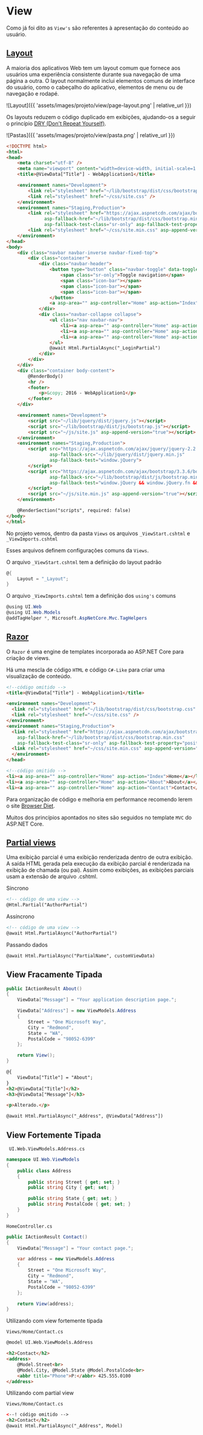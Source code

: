 # View

Como já foi dito as `View's` são referentes à apresentação do conteúdo ao usuário.

## [Layout](https://docs.microsoft.com/pt-br/aspnet/core/mvc/views/layout?view=aspnetcore-2.0)

A maioria dos aplicativos Web tem um layout comum que fornece aos usuários uma experiência consistente durante sua navegação de uma página a outra. O layout normalmente inclui elementos comuns de interface do usuário, como o cabeçalho do aplicativo, elementos de menu ou de navegação e rodapé.

![Layout]({{ 'assets/images/projeto/view/page-layout.png' | relative_url }})

Os layouts reduzem o código duplicado em exibições, ajudando-os a seguir o princípio [DRY (Don't Repeat Yourself)](http://deviq.com/don-t-repeat-yourself/).

![Pastas]({{ 'assets/images/projeto/view/pasta.png' | relative_url }})

```html
<!DOCTYPE html>
<html>
<head>
    <meta charset="utf-8" />
    <meta name="viewport" content="width=device-width, initial-scale=1.0" />
    <title>@ViewData["Title"] - WebApplication1</title>

    <environment names="Development">
        <link rel="stylesheet" href="~/lib/bootstrap/dist/css/bootstrap.css" />
        <link rel="stylesheet" href="~/css/site.css" />
    </environment>
    <environment names="Staging,Production">
        <link rel="stylesheet" href="https://ajax.aspnetcdn.com/ajax/bootstrap/3.3.6/css/bootstrap.min.css"
              asp-fallback-href="~/lib/bootstrap/dist/css/bootstrap.min.css"
              asp-fallback-test-class="sr-only" asp-fallback-test-property="position" asp-fallback-test-value="absolute" />
        <link rel="stylesheet" href="~/css/site.min.css" asp-append-version="true" />
    </environment>
</head>
<body>
    <div class="navbar navbar-inverse navbar-fixed-top">
        <div class="container">
            <div class="navbar-header">
                <button type="button" class="navbar-toggle" data-toggle="collapse" data-target=".navbar-collapse">
                    <span class="sr-only">Toggle navigation</span>
                    <span class="icon-bar"></span>
                    <span class="icon-bar"></span>
                    <span class="icon-bar"></span>
                </button>
                <a asp-area="" asp-controller="Home" asp-action="Index" class="navbar-brand">WebApplication1</a>
            </div>
            <div class="navbar-collapse collapse">
                <ul class="nav navbar-nav">
                    <li><a asp-area="" asp-controller="Home" asp-action="Index">Home</a></li>
                    <li><a asp-area="" asp-controller="Home" asp-action="About">About</a></li>
                    <li><a asp-area="" asp-controller="Home" asp-action="Contact">Contact</a></li>
                </ul>
                @await Html.PartialAsync("_LoginPartial")
            </div>
        </div>
    </div>
    <div class="container body-content">
        @RenderBody()
        <hr />
        <footer>
            <p>&copy; 2016 - WebApplication1</p>
        </footer>
    </div>

    <environment names="Development">
        <script src="~/lib/jquery/dist/jquery.js"></script>
        <script src="~/lib/bootstrap/dist/js/bootstrap.js"></script>
        <script src="~/js/site.js" asp-append-version="true"></script>
    </environment>
    <environment names="Staging,Production">
        <script src="https://ajax.aspnetcdn.com/ajax/jquery/jquery-2.2.0.min.js"
                asp-fallback-src="~/lib/jquery/dist/jquery.min.js"
                asp-fallback-test="window.jQuery">
        </script>
        <script src="https://ajax.aspnetcdn.com/ajax/bootstrap/3.3.6/bootstrap.min.js"
                asp-fallback-src="~/lib/bootstrap/dist/js/bootstrap.min.js"
                asp-fallback-test="window.jQuery && window.jQuery.fn && window.jQuery.fn.modal">
        </script>
        <script src="~/js/site.min.js" asp-append-version="true"></script>
    </environment>

    @RenderSection("scripts", required: false)
</body>
</html>
```

No projeto vemos, dentro da pasta `Views` os arquivos `_ViewStart.cshtml` e `_ViewImports.cshtml`

Esses arquivos definem configurações comuns da `Views`.

O arquivo `_ViewStart.cshtml` tem a definição do layout padrão

```csharp
@{
    Layout = "_Layout";
}
```

O arquivo `_ViewImports.cshtml` tem a definição dos `using's` comuns

```csharp
@using UI.Web
@using UI.Web.Models
@addTagHelper *, Microsoft.AspNetCore.Mvc.TagHelpers
```

## [Razor](https://docs.microsoft.com/pt-br/aspnet/core/mvc/razor-pages/?view=aspnetcore-2.0&tabs=visual-studio#razor-pages)

O `Razor` é uma engine de templates incorporada ao ASP.NET Core para criação de views.

Há uma mescla de código `HTML` e código `C#-Like` para criar uma visualização de conteúdo.


```html
<!--código omitido -->
<title>@ViewData["Title"] - WebApplication1</title>

<environment names="Development">
  <link rel="stylesheet" href="~/lib/bootstrap/dist/css/bootstrap.css" />
  <link rel="stylesheet" href="~/css/site.css" />
</environment>
<environment names="Staging,Production">
  <link rel="stylesheet" href="https://ajax.aspnetcdn.com/ajax/bootstrap/3.3.6/css/bootstrap.min.css"
    asp-fallback-href="~/lib/bootstrap/dist/css/bootstrap.min.css"
    asp-fallback-test-class="sr-only" asp-fallback-test-property="position" asp-fallback-test-value="absolute" />
  <link rel="stylesheet" href="~/css/site.min.css" asp-append-version="true" />
  </environment>
</head>

<!--código omitido -->
<li><a asp-area="" asp-controller="Home" asp-action="Index">Home</a></li>
<li><a asp-area="" asp-controller="Home" asp-action="About">About</a></li>
<li><a asp-area="" asp-controller="Home" asp-action="Contact">Contact</a></li>
```

Para organização de código e melhoria em performance recomendo lerem o site [Browser Diet](https://browserdiet.com/pt/).

Muitos dos princípios apontados no sites são seguidos no template `MVC` do ASP.NET Core.

## [Partial views](https://docs.microsoft.com/pt-br/aspnet/core/mvc/views/partial?view=aspnetcore-2.0)

Uma exibição parcial é uma exibição renderizada dentro de outra exibição. A saída HTML gerada pela execução da exibição parcial é renderizada na exibição de chamada (ou pai). Assim como exibições, as exibições parciais usam a extensão de arquivo .cshtml.

Síncrono

```html
<!-- código de uma view -->
@Html.Partial("AuthorPartial")
```

Assíncrono

```html
<!-- código de uma view -->
@await Html.PartialAsync("AuthorPartial")
```

Passando dados

```html
@await Html.PartialAsync("PartialName", customViewData)
```

## View Fracamente Tipada

```csharp
public IActionResult About()
{
    ViewData["Message"] = "Your application description page.";

    ViewData["Address"] = new ViewModels.Address
    {
        Street = "One Microsoft Way",
        City = "Redmond",
        State = "WA",
        PostalCode = "98052-6399"
    };

    return View();
}
```

```html
@{
    ViewData["Title"] = "About";
}
<h2>@ViewData["Title"]</h2>
<h3>@ViewData["Message"]</h3>

<p>Alterado.</p>

@await Html.PartialAsync("_Address", @ViewData["Address"])
```

## View Fortemente Tipada

` UI.Web.ViewModels.Address.cs`

```csharp
namespace UI.Web.ViewModels
{
    public class Address
    {
        public string Street { get; set; }
        public string City { get; set; }

        public string State { get; set; }
        public string PostalCode { get; set; }
    }
}
```

`HomeController.cs`

```csharp
public IActionResult Contact()
{
    ViewData["Message"] = "Your contact page.";

    var address = new ViewModels.Address
    {
        Street = "One Microsoft Way",
        City = "Redmond",
        State = "WA",
        PostalCode = "98052-6399"
    };

    return View(address);
}
```

Utilizando com view fortemente tipada

`Views/Home/Contact.cs`

```html
@model UI.Web.ViewModels.Address

<h2>Contact</h2>
<address>
    @Model.Street<br>
    @Model.City, @Model.State @Model.PostalCode<br>
    <abbr title="Phone">P:</abbr> 425.555.0100
</address>
```

Utilizando com partial view

`Views/Home/Contact.cs`

```html
<--! código omitido -->
<h2>Contact</h2>
@await Html.PartialAsync("_Address", Model)
```